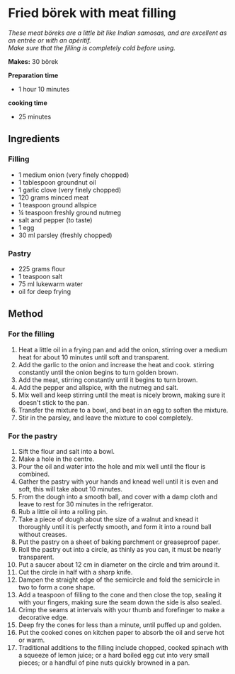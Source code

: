 # Fried börek with meat filling

*These meat böreks are a little bit like Indian samosas, and are excellent as an entrée or with an apéritif.*   
*Make sure that the filling is completely cold before using.*

**Makes:**  30 börek

**Preparation time**
- 1 hour 10 minutes

**cooking time**
- 25 minutes

## Ingredients

### Filling
- 1 medium onion (very finely chopped)
- 1 tablespoon groundnut oil
- 1 garlic clove (very finely chopped)
- 120 grams minced meat
- 1 teaspoon ground allspice
- ¼ teaspoon freshly ground nutmeg
- salt and pepper (to taste)
- 1 egg
- 30 ml parsley (freshly chopped)
### Pastry
- 225 grams flour
- 1 teaspoon salt
- 75 ml lukewarm water
- oil for deep frying

## Method
### For the filling
1. Heat a little oil in a frying pan and add the onion, stirring over a medium heat for about 10 minutes until soft and transparent.
1. Add the garlic to the onion and increase the heat and cook. stirring constantly until the onion begins to turn golden brown.
1. Add the meat, stirring constantly until it begins to turn brown.
1. Add the pepper and allspice, with the nutmeg and salt.
1. Mix well and keep stirring until the meat is nicely brown, making sure it doesn't stick to the pan.
1. Transfer the mixture to a bowl, and beat in an egg to soften the mixture.
1. Stir in the parsley, and leave the mixture to cool completely.

### For the pastry
1. Sift the flour and salt into a bowl.
1. Make a hole in the centre.
1. Pour the oil and water into the hole and mix well until the flour is combined.
1. Gather the pastry with your hands and knead well until it is even and soft, this will take about 10 minutes.
1. From the dough into a smooth ball, and cover with a damp cloth and leave to rest for 30 minutes in the refrigerator.
1. Rub a little oil into a rolling pin.
1. Take a piece of dough about the size of a walnut and knead it thoroughly until it is perfectly smooth, and form it into a round ball without creases.
1. Put the pastry on a sheet of baking parchment or greaseproof paper.
1. Roll the pastry out into a circle, as thinly as you can, it must be nearly transparent.
1. Put a saucer about 12 cm in diameter on the circle and trim around it.
1. Cut the circle in half with a sharp knife.
1. Dampen the straight edge of the semicircle and fold the semicircle in two to form a cone shape.
1. Add a teaspoon of filling to the cone and then close the top, sealing it with your fingers, making sure the seam down the side is also sealed.
1. Crimp the seams at intervals with your thumb and forefinger to make a decorative edge.
1. Deep fry the cones for less than a minute, until puffed up and golden.
1. Put the cooked cones on kitchen paper to absorb the oil and serve hot or warm.
1. Traditional additions to the filling include chopped, cooked spinach with a squeeze of lemon juice; or a hard boiled egg cut into very small pieces; or a handful of pine nuts quickly browned in a pan.